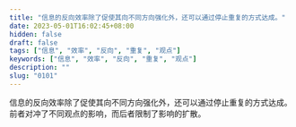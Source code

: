 ```yaml
---
title: "信息的反向效率除了促使其向不同方向强化外，还可以通过停止重复的方式达成。"
date: 2023-05-01T16:02:45+08:00
hidden: false
draft: false
tags: ["信息", "效率", "反向", "重复", "观点"]
keywords: ["信息", "效率", "反向", "重复", "观点"]
description: ""
slug: "0101"
---
```


信息的反向效率除了促使其向不同方向强化外，还可以通过停止重复的方式达成。前者对冲了不同观点的影响，而后者限制了影响的扩散。